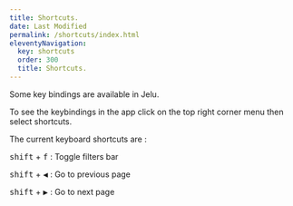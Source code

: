 ```yaml
---
title: Shortcuts.
date: Last Modified 
permalink: /shortcuts/index.html
eleventyNavigation:
  key: shortcuts 
  order: 300
  title: Shortcuts.
---
```


Some key bindings are available in Jelu.

To see the keybindings in the app click on the top right corner menu then select shortcuts.

The current keyboard shortcuts are : 

<p class="basis-full mt-2">
            <kbd class="kbd">shift</kbd>
            +
            <kbd class="kbd">f</kbd> : Toggle filters bar
          </p>
          <p class="basis-full mt-2">
            <kbd class="kbd">shift</kbd>
            +
            <kbd class="kbd">◀︎</kbd> : Go to previous page
          </p>
          <p class="basis-full mt-2">
            <kbd class="kbd">shift</kbd>
            +
            <kbd class="kbd">▶︎</kbd> : Go to next page
          </p>